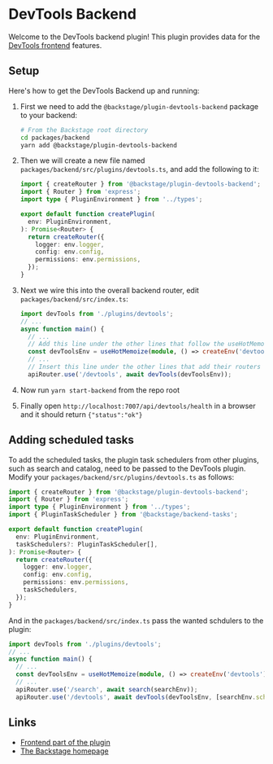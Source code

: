 # DevTools Backend

Welcome to the DevTools backend plugin! This plugin provides data for the [DevTools frontend](../devtools/) features.

## Setup

Here's how to get the DevTools Backend up and running:

1. First we need to add the `@backstage/plugin-devtools-backend` package to your backend:

   ```sh
   # From the Backstage root directory
   cd packages/backend
   yarn add @backstage/plugin-devtools-backend
   ```

2. Then we will create a new file named `packages/backend/src/plugins/devtools.ts`, and add the
   following to it:

   ```ts
   import { createRouter } from '@backstage/plugin-devtools-backend';
   import { Router } from 'express';
   import type { PluginEnvironment } from '../types';

   export default function createPlugin(
     env: PluginEnvironment,
   ): Promise<Router> {
     return createRouter({
       logger: env.logger,
       config: env.config,
       permissions: env.permissions,
     });
   }
   ```

3. Next we wire this into the overall backend router, edit `packages/backend/src/index.ts`:

   ```ts
   import devTools from './plugins/devtools';
   // ...
   async function main() {
     // ...
     // Add this line under the other lines that follow the useHotMemoize pattern
     const devToolsEnv = useHotMemoize(module, () => createEnv('devtools'));
     // ...
     // Insert this line under the other lines that add their routers to apiRouter in the same way
     apiRouter.use('/devtools', await devTools(devToolsEnv));
   ```

4. Now run `yarn start-backend` from the repo root
5. Finally open `http://localhost:7007/api/devtools/health` in a browser and it should return `{"status":"ok"}`

## Adding scheduled tasks

To add the scheduled tasks, the plugin task schedulers from other plugins, such as search and catalog, need to be passed
to the DevTools plugin. Modify your `packages/backend/src/plugins/devtools.ts` as follows:

```ts
import { createRouter } from '@backstage/plugin-devtools-backend';
import { Router } from 'express';
import type { PluginEnvironment } from '../types';
import { PluginTaskScheduler } from '@backstage/backend-tasks';

export default function createPlugin(
  env: PluginEnvironment,
  taskSchedulers?: PluginTaskScheduler[],
): Promise<Router> {
  return createRouter({
    logger: env.logger,
    config: env.config,
    permissions: env.permissions,
    taskSchedulers,
  });
}
```

And in the `packages/backend/src/index.ts` pass the wanted schdulers to the plugin:

```ts
import devTools from './plugins/devtools';
// ...
async function main() {
  // ...
  const devToolsEnv = useHotMemoize(module, () => createEnv('devtools'));
  // ...
  apiRouter.use('/search', await search(searchEnv));
  apiRouter.use('/devtools', await devTools(devToolsEnv, [searchEnv.scheduler]));
```

## Links

- [Frontend part of the plugin](../devtools/README.md)
- [The Backstage homepage](https://backstage.io)
